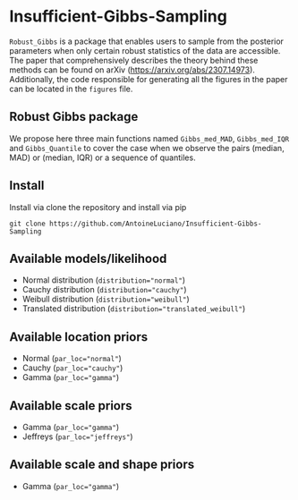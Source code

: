 # Insufficient-Gibbs-Sampling


`Robust_Gibbs` is a package that enables users to sample from the posterior parameters when only certain robust statistics of the data are accessible. The paper that comprehensively describes the theory behind these methods can be found on arXiv (https://arxiv.org/abs/2307.14973). Additionally, the code responsible for generating all the figures in the paper can be located in the `figures` file.

## Robust Gibbs package

We propose here three main functions named `Gibbs_med_MAD`, `Gibbs_med_IQR` and `Gibbs_Quantile` to cover the case when we observe the pairs (median, MAD) or (median, IQR) or a sequence of quantiles. 


## Install

Install via clone the repository and install via pip

```shell
git clone https://github.com/AntoineLuciano/Insufficient-Gibbs-Sampling
```
## Available models/likelihood
* Normal distribution (`distribution="normal"`)
* Cauchy distribution (`distribution="cauchy"`)
* Weibull distribution (`distribution="weibull"`)
* Translated distribution (`distribution="translated_weibull"`)

## Available location priors
* Normal (`par_loc="normal"`)
* Cauchy (`par_loc="cauchy"`)
* Gamma (`par_loc="gamma"`)
## Available scale priors
* Gamma (`par_loc="gamma"`)
* Jeffreys (`par_loc="jeffreys"`)
## Available scale and shape priors
* Gamma (`par_loc="gamma"`)


